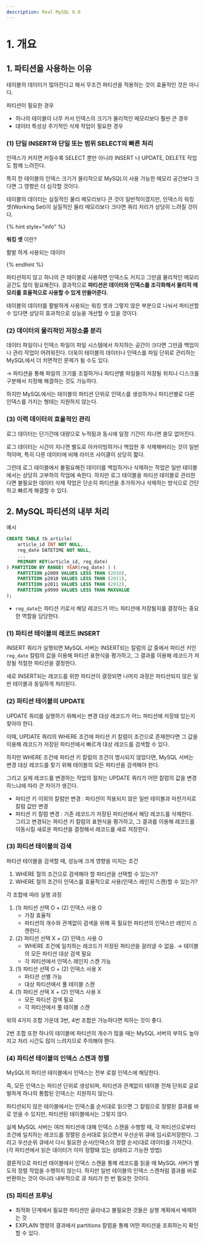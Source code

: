 ```yaml
---
description: Real MySQL 8.0
---
```


# 1. 개요

## 1. 파티션을 사용하는 이유

테이블의 데이터가 많아진다고 해서 무조건 파티션을 적용하는 것이 효율적인 것은 아니다.

파티션이 필요한 경우

- 하나의 테이블이 너무 커서 인덱스의 크기가 물리적인 메모리보다 훨씬 큰 경우
- 데이터 특성상 주기적인 삭제 작업이 필요한 경우

### (1) 단일 INSERT와 단일 또는 범위 SELECT의 빠른 처리

인덱스가 커지면 커질수록 SELECT 뿐만 아니라 INSERT 나 UPDATE, DELETE 작업도 함께 느려진다.

특히 한 테이블의 인덱스 크기가 물리적으로 MySQL이 사용 가능한 메모리 공간보다 크다면 그 영향은 더 심각할 것이다.

테이블의 데이터는 실질적인 물리 메모리보다 큰 것이 일반적이겠지만, 인덱스의 워킹 셋(Working Set)이 실질적인 물리 메모리보다 크다면 쿼리 처리가 상당히 느려질 것이다.

{% hint style="info" %}

**워킹 셋** 이란?

활발 하게 사용되는 데이터

{% endhint %}

파티션하지 않고 하나의 큰 테이블로 사용하면 인덱스도 커지고 그만큼 물리적인 메모리 공간도 많이 필요해진다. 결과적으로 **파티션은 데이터와 인덱스를 조각화해서 물리적 메모리를 효율적으로 사용할 수 있게 만들어준다.**

테이블의 데이터를 활발하게 사용되는 워킹 셋과 그렇지 않은 부분으로 나눠서 파티션할 수 있다면 상당히 효과적으로 성능을 개선할 수 있을 것이다.

### (2) 데이터의 물리적인 저장소를 분리

데이터 파일이나 인덱스 파일이 파일 시스템에서 차지하는 공간이 크다면 그만큼 백업이나 관리 작업이 어려워진다. 더욱이 테이블의 데이터나 인덱스를 파일 단위로 관리하는 MySQL에서 더 치면적인 문제가 될 수도 있다.

→ 파티션을 통해 파일의 크기를 조절하거나 파티션별 파일들이 저장될 위치나 디스크를 구분해서 지정해 해결하는 것도 가능하다.

하지만 MySQL에서는 테이블의 파티션 단위로 인덱스를 생성하거나 파티션별로 다른 인덱스를 가지는 형태는 지원하지 않는다.

### (3) 이력 데이터의 효율적인 관리

로그 데이터는 단기간에 대량으로 누적됨과 동시에 일정 기간이 지나면 쓸모 없어진다.

로그 데이터는 시간이 지나면 별도로 아카이빙하거나 백업한 후 삭제해버리는 것이 일반적이며, 특히 다른 데이터에 비해 라이프 사이클이 상당히 짧다.

그런데 로그 테이블에서 불필요해진 데이터를 백업하거나 삭제하는 작업은 일반 테이블에서는 상당히 고부하의 작업에 속한다. 하지만 로그 테이블을 파티션 테이블로 관리한다면 불필요한 데이터 삭제 작업은 단순히 파티션을 추가하거나 삭제하는 방식으로 간단하고 빠르게 해결할 수 있다.

## 2. MySQL 파티션의 내부 처리

예시

```sql
CREATE TABLE tb_article(
    article_id INT NOT NULL,
    reg_date DATETIME NOT NULL,
    ...
    PRIMARY KEY(article_id, reg_date)
) PARTITION BY RANGE( YEAR(reg_date) ) (
    PARTITION p2009 VALUES LESS THAN (2010),
    PARTITION p2010 VALUES LESS THAN (2011),
    PARTITION p2011 VALUES LESS THAN (2012),
    PARTITION p9999 VALUES LESS THAN MAXVALUE
);
```

- `reg_date`는 파티션 키로서 해당 레코드가 어느 파티션에 저장될지를 결정하는 중요한 역할을 담당한다.

### (1) 파티션 테이블의 레코드 INSERT

INSERT 쿼리가 실행되면 MySQL 서버는 INSERT되는 칼럼의 값 중에서 파티션 키인 `reg_date` 칼럼의 값을 이용해 파티션 표현식을 평가하고, 그 결과를 이용해 레코드가 저장될 적절한 파티션을 결정한다.

새로 INSERT되는 레코드를 위한 파티션이 결정되면 나머지 과정은 파티션되지 않은 일반 테이블과 동일하게 처리된다.

### (2) 파티션 테이블의 UPDATE

UPDATE 쿼리를 실행하기 위해서는 변경 대상 레코드가 어느 파티션에 저장돼 있는지 찾아야 한다. 

이때, UPDATE 쿼리의 WHERE 조건에 파티션 키 칼럼이 조건으로 존재한다면 그 값을 이용해 레코드가 저장된 파티션에서 빠르게 대상 레코드를 검색할 수 있다.

하지만 WHERE 조건에 파티션 키 칼럼의 조건이 명시되지 않았다면, MySQL 서버는 변경 대상 레코드를 찾기 위해 테이블의 모든 파티션을 검색해야 한다.

그리고 실제 레코드를 변경하는 작업의 절차는 UPDATE 쿼리가 어떤 칼럼의 값을 변경하느냐에 따라 큰 차이가 생긴다.

- 파티션 키 이외의 칼럼만 변경 : 파티션이 적용되지 않은 일반 테이블과 마찬가지로 칼럼 값만 변경
- 파티션 키 칼럼 변경 : 기존 레코드가 저장된 파티션에서 해당 레코드를 삭제한다. 그리고 변경되는 파티션 키 칼럼의 표현식을 평가하고, 그 결과를 이용해 레코드를 이동시킬 새로운 파티션을 결정해서 레코드를 새로 저장한다.

### (3) 파티션 테이블의 검색

파티션 테이블을 검색할 때, 성능에 크게 영향을 미치는 조건

1. WHERE 절의 조건으로 검색해야 할 파티션을 선택할 수 있는가?
2. WHERE 절의 조건이 인덱스를 효율적으로 사용(인덱스 레인지 스캔)할 수 있는가?

각 조합에 따라 실행 과정

1. (1) 파티션 선택 O + (2) 인덱스 사용 O
    - 가장 효율적
    - 파티션의 개수와 관계없이 검색을 위해 꼭 필요한 파티션의 인덱스만 레인지 스캔한다.
2. (2) 파티션 선택 X + (2) 인덱스 사용 O
    - WHERE 조건에 일치하는 레코드가 저장된 파티션을 걸러낼 수 없음. → 테이블의 모든 파티션 대상 검색 필요
    - 각 파티션에서 인덱스 레인지 스캔 가능
3. (1) 파티션 선택 O + (2) 인덱스 사용 X
    - 파티션 선별 가능
    - 대상 파티션에서 풀 테이블 스캔
4. (1) 파티션 선택 X + (2) 인덱스 사용 X
    - 모든 파티션 검색 필요
    - 각 파티션에서 풀 테이블 스캔

위의 4가지 조합 가운데 3번, 4번 조합은 가능하다면 피하는 것이 좋다.

2번 조합 또한 하나의 테이블에 파티션의 개수가 많을 때는 MySQL 서버의 부하도 높아지고 처리 시간도 많이 느려지므로 주의해야 한다.

### (4) 파티션 테이블의 인덱스 스캔과 정렬

MySQL의 파티션 테이블에서 인덱스는 전부 로컬 인덱스에 해당한다.

즉, 모든 인덱스는 파티션 단위로 생성되며, 파티션과 관계없이 테이블 전체 단위로 글로벌하게 하나의 통합된 인덱스는 지원하지 않는다.

파티션되지 않은 테이블에서는 인덱스를 순서대로 읽으면 그 칼럼으로 정렬된 결과를 바로 얻을 수 있지만, 파티션된 테이블에서는 그렇지 않다.

실제 MySQL 서버는 여러 파티션에 대해 인덱스 스캔을 수행할 때, 각 파티션으로부터 조건에 일치하는 레코드를 정렬된 순서대로 읽으면서 우선순위 큐에 임시로저장한다. 그리고 우선순위 큐에서 다시 필요한 순서(인덱스의 정렬 순서)대로 데이터를 가져간다. (각 파티션에서 읽은 데이터가 이미 정렬돼 있는 상태라고 가능한 방법) 

결론적으로 파티션 테이블에서 인덱스 스캔을 통해 레코드를 읽을 때 MySQL 서버가 별도의 정렬 작업을 수행하지 않는다. 하지만 일반 테이블의 인덱스 스캔처럼 결과를 바로 반환하는 것이 아니라 내부적으로 큐 처리가 한 번 필요한 것이다.

### (5) 파티션 프루닝

- 최적화 단계에서 필요한 파티션만 골라내고 불필요한 것들은 실행 계획에서 배제하는 것
- EXPLAIN 명령의 결과에서 partitions 칼럼을 통해 어떤 파티션을 조회하는지 확인할 수 있다.